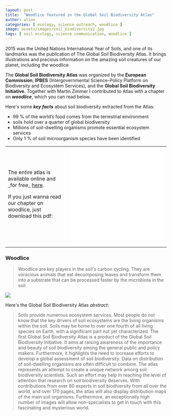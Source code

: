 ```yaml
---
layout: post
title:  "Woodlice featured in the Global Soil Biodiversity Atlas"
author: aline
categories: [ ecology, science outreach, woodlice ]
image: assets/images/soil_biodiversity2.jpg
tags: [ soil ecology, science communication, woodlice ]
---
```


2015 was the United Nations International Year of Soils, and one of its landmarks was the publication of The Global Soil Biodiversity Atlas. It brings illustrations and precious information on the amazing soil creatures of our planet, including the woodlice

The **Global Soil Biodiversity Atlas** was organized by the **European Commission**, **IPBES** (Intergovernmental Science-Policy Platform on Biodiversity and Ecosystem Services), and the **Global Soil Biodiversity Initiative**. Together with Martin Zimmer I contributed to Atlas with a chapter on ***woodlice***, which you can read below.

Here's some ___key facts___ about soil biodiversity extracted from the Atlas:

* 99 % of the world’s food comes from the terrestrial environment
* soils hold over a quarter of global biodiversity
* Millions of soil-dwelling organisms promote essential ecosystem services
* Only 1 % of soil microorganism species have been identified  



<table>
<tr><td>
The entire atlas is available online and _for free_ <a href="https://ec.europa.eu/jrc/en/publication/global-soil-biodiversity-atlas">here</a>.
<p>
If you just wanna read our chapter on woodlice, just download this pdf:
</td>
<td>
<embed width="291" height="307" name="plugin" src="/blog/assets/images/woodlice_atlas.pdf" type="application/pdf">
</td></tr>
</table>

### Woodlice

> Woodlice are key players in the soil's carbon cycling. They are voracious animals that eat decomposing leaves and transform them into a substrate that can be processed faster by the microbiota in the soil.

<img src="AlineQuadros/assets/images/soil_biodiversity.jpg">

Here's the Global Soil Biodiversity Atlas *abstract*:

> Soils provide numerous ecosystem services. Most people do not know that the key drivers of soil ecosystems are the living organisms within the soil. Soils may be home to over one fourth of all living species on Earth, with a significant part not yet characterized. The first Global Soil Biodiversity Atlas is a product of the Global Soil Biodiversity Initiative. It aims at raising awareness of the importance and beauty of soil biodiversity among the general public and policy makers. Furthermore, it highlights the need to increase efforts to develop a global assessment of soil biodiversity. Data on distribution of soil-dwelling organisms are often difficult to combine. The atlas represents an attempt to create a unique network among soil biodiversity scientists. Such an effort may help in reaching the level of attention that research on soil biodiversity deserves. With contributions from over 80 experts in soil biodiversity from all over the world, and over 170 pages, the atlas will also display distribution maps of the main soil organisms. Furthermore, an exceptionally high number of images will allow non-specialists to get in touch with this fascinating and mysterious world.
